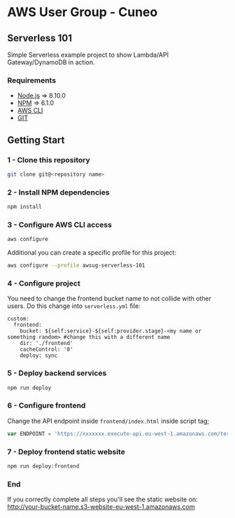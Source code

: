# AWS User Group - Cuneo

## Serverless 101

Simple Serverless example project to show Lambda/API Gateway/DynamoDB in action.

### Requirements

- [Node.js](https://nodejs.org/en/download/package-manager/) => 8.10.0
- [NPM](https://www.npmjs.com/) => 6.1.0
- [AWS CLI](https://docs.aws.amazon.com/en_us/cli/latest/userguide/cli-chap-install.html)
- [GIT](https://git-scm.com/book/en/v2/Getting-Started-Installing-Git)

## Getting Start

### 1 - Clone this repository

```bash
git clone git@<repository name>
```

### 2 - Install NPM dependencies

```bash
npm install
```

### 3 - Configure AWS CLI access

```bash
aws configure
```

Additional you can create a specific profile for this project:

```bash
aws configure --profile awsug-serverless-101
```

### 4 - Configure project

You need to change the frontend bucket name to not collide with other users. Do this change into `serverless.yml` file:

```
custom:
  frontend: 
    bucket: ${self:service}-${self:provider.stage}-<my name or something random> #change this with a different name
    dir: './frontend'
    cacheControl: '0'
    deploy: sync
```

### 5 - Deploy backend services

```bash
npm run deploy
```

### 6 - Configure frontend

Change the API endpoint inside `frontend/index.html` inside script tag;
```javascript
var ENDPOINT = 'https://xxxxxxx.execute-api.eu-west-1.amazonaws.com/test'; // Change this with your endpoint
```

### 7 - Deploy frontend static website

```bash
npm run deploy:frontend
```

### End

If you correctly complete all steps you'll see the static website on: http://your-bucket-name.s3-website-eu-west-1.amazonaws.com 
